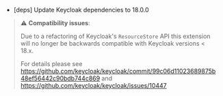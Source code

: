 * [deps] Update Keycloak dependencies to 18.0.0

> ⚠️ **Compatibility issues**:
>
> Due to a refactoring of Keycloak's `ResourceStore` API this extension will no longer be backwards compatible with Keycloak versions < 18.x.
>
> For details please see https://github.com/keycloak/keycloak/commit/99c06d11023689875b48ef56442c90bdb744c869 and https://github.com/keycloak/keycloak/issues/10447
>
